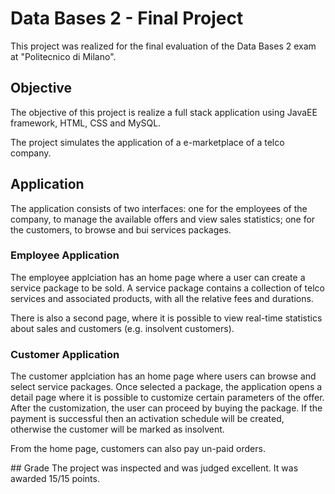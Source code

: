 # Data Bases 2 - Final Project
This project was realized for the final evaluation of the Data Bases 2 exam at "Politecnico di Milano".

## Objective
The objective of this project is realize a full stack application using JavaEE framework, HTML, CSS and MySQL.

The project simulates the application of a e-marketplace of a telco company.

## Application
The application consists of two interfaces: one for the employees of the company, to manage the available offers and view sales statistics; one for the customers, to browse and bui services packages.

### Employee Application
The employee applciation has an home page where a user can create a service package to be sold. A service package contains a collection of telco services and associated products, with all the relative fees and durations.

There is also a second page, where it is possible to view real-time statistics about sales and customers (e.g. insolvent customers).

### Customer Application
The customer applciation has an home page where users can browse and select service packages. Once selected a package, the application opens a detail page where it is possible to customize certain parameters of the offer. After the customization, the user can proceed by buying the package. If the payment is successful then an activation schedule will be created, otherwise the customer will be marked as insolvent.

From the home page, customers can also pay un-paid orders.

## Grade
The project was inspected and was judged excellent. It was awarded 15/15 points.
